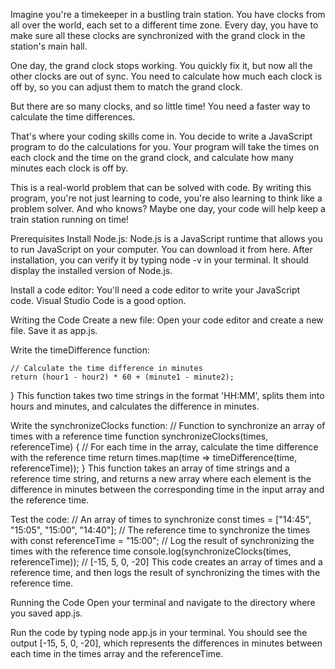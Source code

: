 Imagine you're a timekeeper in a bustling train station. You have clocks from all over the world, each set to a different time zone. Every day, you have to make sure all these clocks are synchronized with the grand clock in the station's main hall.

One day, the grand clock stops working. You quickly fix it, but now all the other clocks are out of sync. You need to calculate how much each clock is off by, so you can adjust them to match the grand clock.

But there are so many clocks, and so little time! You need a faster way to calculate the time differences.

That's where your coding skills come in. You decide to write a JavaScript program to do the calculations for you. Your program will take the times on each clock and the time on the grand clock, and calculate how many minutes each clock is off by.

This is a real-world problem that can be solved with code. By writing this program, you're not just learning to code, you're also learning to think like a problem solver. And who knows? Maybe one day, your code will help keep a train station running on time!

Prerequisites
Install Node.js: Node.js is a JavaScript runtime that allows you to run JavaScript on your computer. You can download it from here. After installation, you can verify it by typing node -v in your terminal. It should display the installed version of Node.js.

Install a code editor: You'll need a code editor to write your JavaScript code. Visual Studio Code is a good option.

Writing the Code
Create a new file: Open your code editor and create a new file. Save it as app.js.

Write the timeDifference function:


    // Calculate the time difference in minutes
    return (hour1 - hour2) * 60 + (minute1 - minute2);
}
This function takes two time strings in the format 'HH:MM', splits them into hours and minutes, and calculates the difference in minutes.

Write the synchronizeClocks function:
// Function to synchronize an array of times with a reference time
function synchronizeClocks(times, referenceTime) {
    // For each time in the array, calculate the time difference with the reference time
    return times.map(time => timeDifference(time, referenceTime));
}
This function takes an array of time strings and a reference time string, and returns a new array where each element is the difference in minutes between the corresponding time in the input array and the reference time.

Test the code:
// An array of times to synchronize
const times = ["14:45", "15:05", "15:00", "14:40"];
// The reference time to synchronize the times with
const referenceTime = "15:00";
// Log the result of synchronizing the times with the reference time
console.log(synchronizeClocks(times, referenceTime));  // [-15, 5, 0, -20]
This code creates an array of times and a reference time, and then logs the result of synchronizing the times with the reference time.

Running the Code
Open your terminal and navigate to the directory where you saved app.js.

Run the code by typing node app.js in your terminal. You should see the output [-15, 5, 0, -20], which represents the differences in minutes between each time in the times array and the referenceTime.



